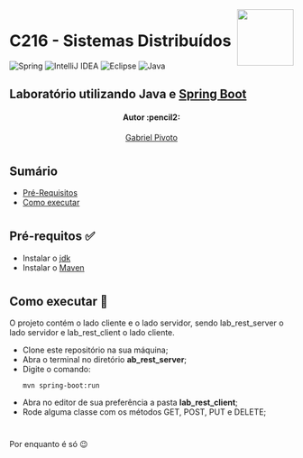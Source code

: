 <img align="right" width="100" height="100" src="https://devkico.itexto.com.br/wp-content/uploads/2014/08/spring-boot-project-logo.png">

# C216 - Sistemas Distribuídos

![Spring](https://img.shields.io/badge/spring-%236DB33F.svg?style=for-the-badge&logo=spring&logoColor=white)
![IntelliJ IDEA](https://img.shields.io/badge/IntelliJIDEA-000000.svg?style=for-the-badge&logo=intellij-idea&logoColor=white)
![Eclipse](https://img.shields.io/badge/Eclipse-FE7A16.svg?style=for-the-badge&logo=Eclipse&logoColor=white)
![Java](https://img.shields.io/badge/java-%23ED8B00.svg?style=for-the-badge&logo=java&logoColor=white)

## Laboratório utilizando Java e [Spring Boot](https://spring.io/projects/spring-boot)

<h4 align="center"> 
	Autor :pencil2:
</h4>

<p align="center">
 <a href="https://github.com/GabrielPivoto">Gabriel Pivoto</a> 
</p>

#

## Sumário
* [Pré-Requisitos](#Pré-requisitos)
* [Como executar](#Como-executar)

#

## Pré-requitos :white_check_mark: <a name="Pré-requisitos"></a>
* Instalar o [jdk](https://www.oracle.com/java/technologies/javase/jdk11-archive-downloads.html)
* Instalar o [Maven](https://maven.apache.org/download.cgi)

#

## Como executar :rocket: <a name="Como-executar"></a>

O projeto contém o lado cliente e o lado servidor, sendo lab_rest_server o lado servidor e lab_rest_client o lado cliente.

* Clone este repositório na sua máquina;
* Abra o terminal no diretório **ab_rest_server**;
* Digite o comando:
	```
	mvn spring-boot:run
	```
* Abra no editor de sua preferência a pasta **lab_rest_client**;
* Rode alguma classe com os métodos GET, POST, PUT e DELETE;
#

Por enquanto é só 😉